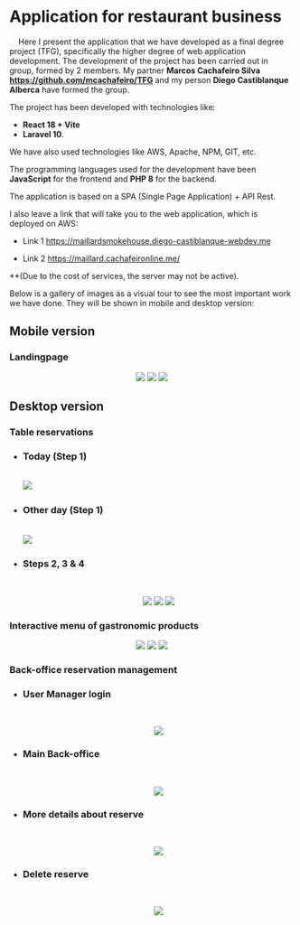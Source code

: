 # Application for restaurant business

&nbsp;&nbsp;&nbsp;&nbsp;Here I present the application that we have developed as a final degree project (TFG), specifically the higher degree of web application development. The development of the project has been carried out in group, formed by 2 members. My partner **Marcos Cachafeiro Silva https://github.com/mcachafeiro/TFG** and my person **Diego Castiblanque Alberca** have formed the group. 

The project has been developed with technologies like:
- **React 18 + Vite** 
- **Laravel 10**. 

We have also used technologies like AWS, Apache, NPM, GIT, etc. 

The programming languages used for the development have been **JavaScript** for the frontend and **PHP 8** for the backend. 

The application is based on a SPA (Single Page Application) + API Rest. 

I also leave a link that will take you to the web application, which is deployed on AWS:

- Link 1
https://maillardsmokehouse.diego-castiblanque-webdev.me

- Link 2
https://maillard.cachafeironline.me/

\*\*(Due to the cost of services, the server may not be active).

Below is a gallery of images as a visual tour to see the most important work we have done. They will be shown in mobile and desktop version:


## Mobile version

### Landingpage

<p align="center">
  <img src="https://github.com/Diego-Castiblanque-Alberca/TFG_Maillard_SmokeHouse/assets/145365163/b8a1ce42-a3ef-4d37-8c4e-8f6936fe459a">
  <img src="https://github.com/Diego-Castiblanque-Alberca/TFG_Maillard_SmokeHouse/assets/145365163/d4cc57db-6a6a-4528-95c1-47bcf5640f5e">
  <img src="https://github.com/Diego-Castiblanque-Alberca/TFG_Maillard_SmokeHouse/assets/145365163/a740de7b-5e22-42da-a08f-1788ff1732da">
</p>

## Desktop version

### Table reservations

<p align="center">
  <ul>
    <li>
      <span><h3>Today (Step 1)</h3></span></br>
      <img src="https://github.com/Diego-Castiblanque-Alberca/TFG_Maillard_SmokeHouse/assets/145365163/bacd3ebb-17b7-4480-9050-c840f7a527e6">
    </li>
    <li>
      <span><h3>Other day (Step 1)</h3></span></br>
      <img src="https://github.com/Diego-Castiblanque-Alberca/TFG_Maillard_SmokeHouse/assets/145365163/ccfa7716-7c4c-4cf2-b4e9-8c529081df86">
    </li>
    <li>
      <span><h3>Steps 2, 3 & 4</h3></span></br>
      <p align="center">
        <img src="https://github.com/Diego-Castiblanque-Alberca/TFG_Maillard_SmokeHouse/assets/145365163/cbcfb641-0c55-488a-bff6-0dad71e402b6">
        <img src="https://github.com/Diego-Castiblanque-Alberca/TFG_Maillard_SmokeHouse/assets/145365163/3e0f68ef-83d3-4d93-9c14-2546f5f547de">
        <img src="https://github.com/Diego-Castiblanque-Alberca/TFG_Maillard_SmokeHouse/assets/145365163/68368d20-b3d5-4fc7-bc95-57de76a0bf88">
      </p>
    </li>
  </ul>
</p>

### Interactive menu of gastronomic products

<p align="center">
  <img src="https://github.com/Diego-Castiblanque-Alberca/TFG_Maillard_SmokeHouse/assets/145365163/a142585a-4d4b-465f-9c37-c79211bfa3d6">
  <img src="https://github.com/Diego-Castiblanque-Alberca/TFG_Maillard_SmokeHouse/assets/145365163/cfba06ae-d8eb-45c7-92e0-e8b832b3b94c">
  <img src="https://github.com/Diego-Castiblanque-Alberca/TFG_Maillard_SmokeHouse/assets/145365163/f5f5856c-af3d-46fe-bcca-120f12b0df6a">
</p>

### Back-office reservation management
<ul>
  <li>
    <span><h3>User Manager login</h3></span></br>
    <p align="center">
      <img src="https://github.com/Diego-Castiblanque-Alberca/TFG_Maillard_SmokeHouse/assets/145365163/1cbd7b67-4b09-4196-ac34-5a39bdeb4286">
    </p>
  </li>
  <li>
    <span><h3>Main Back-office</h3></span></br>
    <p align="center">
    <img src="https://github.com/Diego-Castiblanque-Alberca/TFG_Maillard_SmokeHouse/assets/145365163/329b0597-786a-4edd-8fce-fab3be0f3cb1">
    </p>
  </li>
  <li>
    <span><h3>More details about reserve</h3></span></br>
    <p align="center">
    <img src="https://github.com/Diego-Castiblanque-Alberca/TFG_Maillard_SmokeHouse/assets/145365163/b59aa829-2616-4188-9f65-995a4710a048">
    </p>
  </li>
  <li>
    <span><h3>Delete reserve</h3></span></br>
    <p align="center">
    <img src="https://github.com/Diego-Castiblanque-Alberca/TFG_Maillard_SmokeHouse/assets/145365163/9297194e-eb7f-4692-acd2-31edc3e40650">
    </p>
  </li>
</ul>







